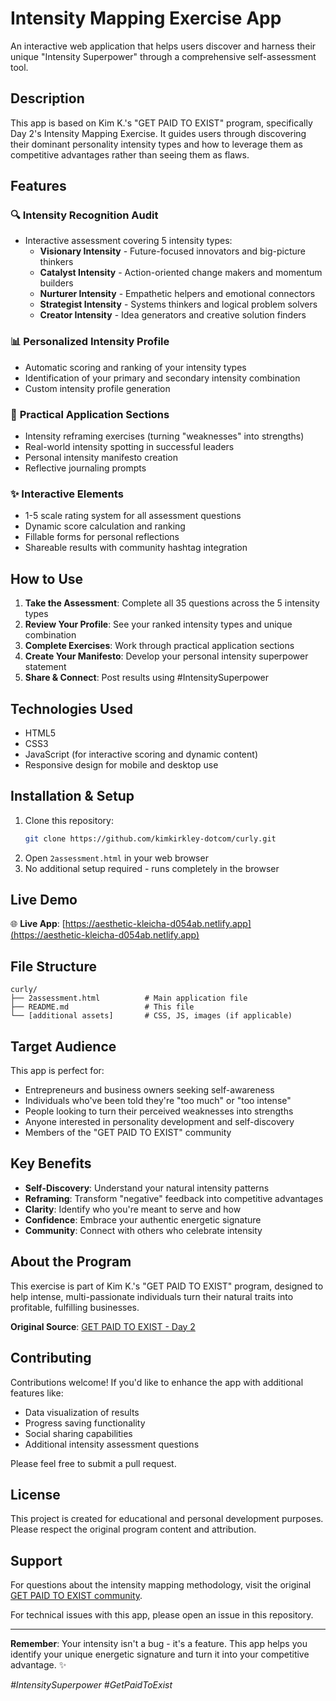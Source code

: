 # Intensity Mapping Exercise App

An interactive web application that helps users discover and harness their unique "Intensity Superpower" through a comprehensive self-assessment tool.

## Description

This app is based on Kim K.'s "GET PAID TO EXIST" program, specifically Day 2's Intensity Mapping Exercise. It guides users through discovering their dominant personality intensity types and how to leverage them as competitive advantages rather than seeing them as flaws.

## Features

### 🔍 **Intensity Recognition Audit**
- Interactive assessment covering 5 intensity types:
  - **Visionary Intensity** - Future-focused innovators and big-picture thinkers
  - **Catalyst Intensity** - Action-oriented change makers and momentum builders  
  - **Nurturer Intensity** - Empathetic helpers and emotional connectors
  - **Strategist Intensity** - Systems thinkers and logical problem solvers
  - **Creator Intensity** - Idea generators and creative solution finders

### 📊 **Personalized Intensity Profile**
- Automatic scoring and ranking of your intensity types
- Identification of your primary and secondary intensity combination
- Custom intensity profile generation

### 🎯 **Practical Application Sections**
- Intensity reframing exercises (turning "weaknesses" into strengths)
- Real-world intensity spotting in successful leaders
- Personal intensity manifesto creation
- Reflective journaling prompts

### ✨ **Interactive Elements**
- 1-5 scale rating system for all assessment questions
- Dynamic score calculation and ranking
- Fillable forms for personal reflections
- Shareable results with community hashtag integration

## How to Use

1. **Take the Assessment**: Complete all 35 questions across the 5 intensity types
2. **Review Your Profile**: See your ranked intensity types and unique combination
3. **Complete Exercises**: Work through practical application sections
4. **Create Your Manifesto**: Develop your personal intensity superpower statement
5. **Share & Connect**: Post results using #IntensitySuperpower

## Technologies Used

- HTML5
- CSS3 
- JavaScript (for interactive scoring and dynamic content)
- Responsive design for mobile and desktop use

## Installation & Setup

1. Clone this repository:
   ```bash
   git clone https://github.com/kimkirkley-dotcom/curly.git
   ```
2. Open `2assessment.html` in your web browser
3. No additional setup required - runs completely in the browser

## Live Demo

🌐 **Live App**: [https://aesthetic-kleicha-d054ab.netlify.app](https://aesthetic-kleicha-d054ab.netlify.app)

## File Structure

```
curly/
├── 2assessment.html          # Main application file
├── README.md                 # This file
└── [additional assets]       # CSS, JS, images (if applicable)
```

## Target Audience

This app is perfect for:
- Entrepreneurs and business owners seeking self-awareness
- Individuals who've been told they're "too much" or "too intense"
- People looking to turn their perceived weaknesses into strengths
- Anyone interested in personality development and self-discovery
- Members of the "GET PAID TO EXIST" community

## Key Benefits

- **Self-Discovery**: Understand your natural intensity patterns
- **Reframing**: Transform "negative" feedback into competitive advantages  
- **Clarity**: Identify who you're meant to serve and how
- **Confidence**: Embrace your authentic energetic signature
- **Community**: Connect with others who celebrate intensity

## About the Program

This exercise is part of Kim K.'s "GET PAID TO EXIST" program, designed to help intense, multi-passionate individuals turn their natural traits into profitable, fulfilling businesses.

**Original Source**: [GET PAID TO EXIST - Day 2](https://www.skool.com/get-paid-to-exist-9593)

## Contributing

Contributions welcome! If you'd like to enhance the app with additional features like:
- Data visualization of results
- Progress saving functionality  
- Social sharing capabilities
- Additional intensity assessment questions

Please feel free to submit a pull request.

## License

This project is created for educational and personal development purposes. Please respect the original program content and attribution.

## Support

For questions about the intensity mapping methodology, visit the original [GET PAID TO EXIST community](https://www.skool.com/get-paid-to-exist-9593).

For technical issues with this app, please open an issue in this repository.

---

**Remember**: Your intensity isn't a bug - it's a feature. This app helps you identify your unique energetic signature and turn it into your competitive advantage. ✨

*#IntensitySuperpower #GetPaidToExist*
